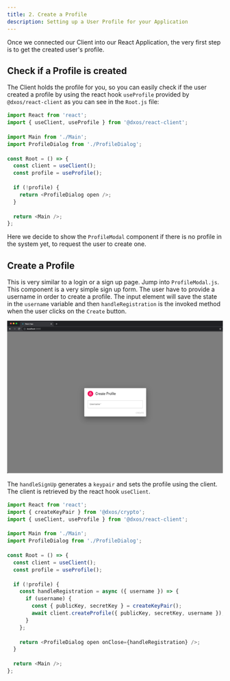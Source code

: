 ```yaml
---
title: 2. Create a Profile
description: Setting up a User Profile for your Application
---
```


Once we connected our Client into our React Application, the very first step is to get the created user's profile.

## Check if a Profile is created

The Client holds the profile for you, so you can easily check if the user created a profile by using the react hook `useProfile` provided by `@dxos/react-client` as you can see in the `Root.js` file:

```js
import React from 'react';
import { useClient, useProfile } from '@dxos/react-client';

import Main from './Main';
import ProfileDialog from './ProfileDialog';

const Root = () => {
  const client = useClient();
  const profile = useProfile();

  if (!profile) {
    return <ProfileDialog open />;
  }

  return <Main />;
};
```

Here we decide to show the `ProfileModal` component if there is no profile in the system yet, to request the user to create one.

## Create a Profile

This is very similar to a login or a sign up page. Jump into `ProfileModal.js`. This component is a very simple sign up form. The user have to provide a username in order to create a profile. The input element will save the state in the `username` variable and then `handleRegistration` is the invoked method when the user clicks on the `Create` button.

![Tasks App - Create Profile](./introduction-00.png)

The `handleSignUp` generates a `keypair` and sets the profile using the client. The client is retrieved by the react hook `useClient`.

```js
import React from 'react';
import { createKeyPair } from '@dxos/crypto';
import { useClient, useProfile } from '@dxos/react-client';

import Main from './Main';
import ProfileDialog from './ProfileDialog';

const Root = () => {
  const client = useClient();
  const profile = useProfile();

  if (!profile) {
    const handleRegistration = async ({ username }) => {
      if (username) {
        const { publicKey, secretKey } = createKeyPair();
        await client.createProfile({ publicKey, secretKey, username });
      }
    };

    return <ProfileDialog open onClose={handleRegistration} />;
  }

  return <Main />;
};
```
